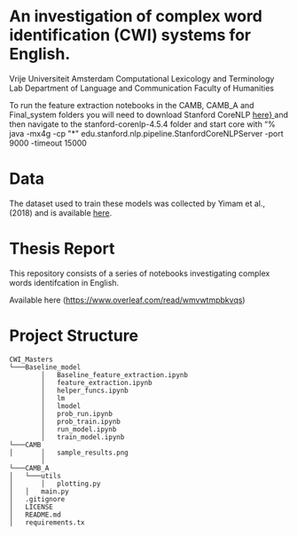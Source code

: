 # An investigation of complex word identification (CWI) systems for English.
Vrije Universiteit Amsterdam Computational Lexicology and Terminology Lab Department of Language and Communication Faculty of Humanities

To run the feature extraction notebooks in the CAMB, CAMB_A and Final_system folders you will need to download Stanford CoreNLP [here}
](https://stanfordnlp.github.io/CoreNLP/) and then navigate to the stanford-corenlp-4.5.4 folder and start core with “% java -mx4g -cp "*" edu.stanford.nlp.pipeline.StanfordCoreNLPServer -port 9000 -timeout 15000

# Data
The dataset used to train these models was collected by Yimam et al., (2018) and is available [here](https://www.inf.uni-hamburg.de/en/inst/ab/lt/resources/data/complex-word-identification-dataset.html).

# Thesis Report
This repository consists of a series of notebooks investigating complex words identifcation in English. 


Available here (https://www.overleaf.com/read/wmvwtmpbkvqs)

# Project Structure

```
CWI_Masters
└───Baseline_model
        │   Baseline_feature_extraction.ipynb
        │   feature_extraction.ipynb
        │   helper_funcs.ipynb
        │   lm
        │   lmodel
        │   prob_run.ipynb
        │   prob_train.ipynb
        │   run_model.ipynb
        │   train_model.ipynb
└───CAMB
│       │   sample_results.png
        │
└───CAMB_A
│   └───utils
│       │   plotting.py
│   │   main.py
│   .gitignore
│   LICENSE
│   README.md
│   requirements.tx

```
